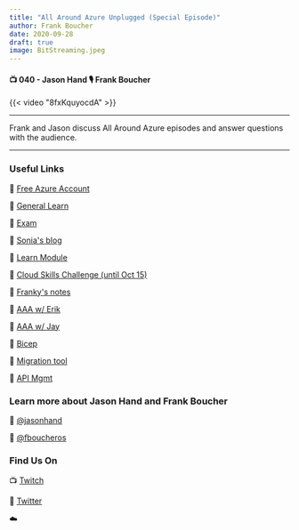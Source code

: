 ```yaml
---
title: "All Around Azure Unplugged (Special Episode)"
author: Frank Boucher
date: 2020-09-28
draft: true
image: BitStreaming.jpeg
---
```


#### 📺 040 - Jason Hand 🎙️ Frank Boucher

<!--more-->

{{< video "8fxKquyocdA" >}}

---

Frank and Jason discuss All Around Azure episodes and answer questions with the audience.

---

### Useful Links

🔗 [Free Azure Account](https://azure.microsoft.com/account/free?WT.mc_id=allaroundazure-blog-jahand)

🔗 [General Learn](https://docs.microsoft.com/en-us/learn/?WT.mc_id=allaroundazure-blog-jahand)

🔗 [Exam](https://docs.microsoft.com/en-us/learn/certifications/exams/az-900?WT.mc_id=allaroundazure-blog-jahand)

🔗 [Sonia's blog](https://techcommunity.microsoft.com/t5/itops-talk-blog/exam-review-az-900-microsoft-azure-fundamentals/ba-p/565041?WT.mc_id=allaroundazure-blog-jahand)

🔗 [Learn Module](https://docs.microsoft.com/en-us/learn/paths/azure-fundamentals/?WT.mc_id=allaroundazure-blog-jahand)

🔗 [Cloud Skills Challenge (until Oct 15)](https://csc.docs.microsoft.com/ignite/registration/?WT.mc_id=allaroundazure-blog-jahand)

🔗 [Franky's notes](http://www.frankysnotes.com/2018/09/what-happen-when-you-mix-aspnet-core.html)

🔗 [AAA w/ Erik](https://blog.allaroundazure.com/post/2020-07-27-lets-get-started-with-containers-on-azure/)

🔗 [AAA w/ Jay](https://blog.allaroundazure.com/post/2020-08-10-three-ways-to-deploy-on-azure/)

🔗 [Bicep](https://github.com/Azure/bicep)

🔗 [Migration tool](https://appmigration.microsoft.com/)

🔗 [API Mgmt](https://azure.microsoft.com/en-us/services/api-management/?WT.mc_id=allaroundazure-blog-jahand)


### Learn more about Jason Hand and Frank Boucher

🔗 [@jasonhand](https://twitter.com/jasonhand)

🔗 [@fboucheros](https://twitter.com/fboucheros)

### Find Us On

📺 [Twitch](https://www.twitch.tv/microsoftdeveloper)

🔗 [Twitter](https://twitter.com/allaroundazure)

☁️
